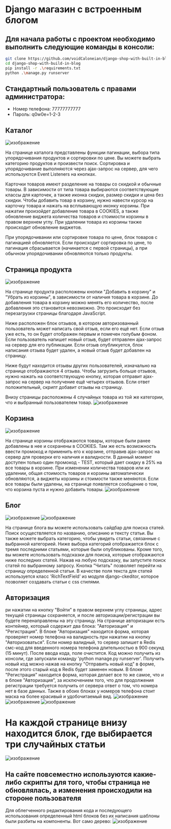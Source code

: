 # Django магазин с встроенным блогом

## Для начала работы с проектом необходимо выполнить следующие команды в консоли:

```sh
git clone https://github.com/voidCaloneian/django-shop-with-built-in-blog.git
cd django-shop-with-build-in-blog
pip install -r .\requirements.txt
python .\manage.py runserver
```

## Стандартный пользователь с правами администратора:
- Номер телефона: 77777777777
- Пароль: q0w0e=1-2-3

## Каталог
![изображение](https://user-images.githubusercontent.com/106653303/223090279-dd36a5fe-4ffb-4dec-9c26-128da12e3956.png)

На странице каталога представлены функции пагинации, выбора типа упорядочивания продуктов и сортировки по цене. Вы можете выбрать категорию продуктов и произвести поиск. Сортировка и упорядочивание выполняются через ajax-запрос на сервер, для чего используются Event Listeners на кнопках.

Карточки товаров имеют разделение на товары со скидкой и обычные товары. В зависимости от типа товара выбираются соответствующие классы для карточек, а также иконка скидки, размер скидки и цена без скидки. Чтобы добавить товар в корзину, нужно навести курсор на карточку товара и нажать на всплывающую иконку корзины. При нажатии произойдет добавление товара в COOKIES, а также обновление виджета количества товаров и стоимости корзины в правом верхнем углу. При удалении товара из корзины также происходит обновление виджетов.

При упорядочивании или сортировке товара по цене, блок товаров с пагинацией обновляется. Если происходит сортировка по цене, то пагинация сбрасывается (начинается с первой страницы), а при обычном упорядочивании обновляются только продукты. 

## Страница продукта
![изображение](https://user-images.githubusercontent.com/106653303/223090487-23bde7f5-d4e0-462d-91f0-e8cf8790981a.png)

На странице продукта расположены кнопки "Добавить в корзину" и "Убрать из корзины", в зависимости от наличия товара в корзине. До добавления товара в корзину можно менять его количество, после добавления это становится невозможно. Это происходит без перезагрузки страницы благодаря JavaScript.

Ниже расположен блок отзывов, в котором авторизованный пользователь может написать свой отзыв, если его ещё нет. Если отзыв уже есть, то он будет отображен первым и помечен голубым фоном. Если пользователь напишет новый отзыв, будет отправлен ajax-запрос на сервер для его публикации. Если отзыв опубликуется, блок написания отзыва будет удален, а новый отзыв будет добавлен на страницу.

Ниже будут находится отзывы других пользователей, изначально на странице отображаются 4 отзыва. Чтобы загрузить больше отзывов, нужно нажать на соответствующую кнопку, которая отправит ajax-запрос на сервер на получение ещё четырех отзывов. Если ответ положительный, скрипт добавит отзывы на страницу.


Внизу страницы расположены 4 случайных товара из той же категории, что и выбранный пользователем товар.
![изображение](https://user-images.githubusercontent.com/106653303/223090537-d230f5d6-1f67-4780-ac30-babed6ee0989.png)

## Корзина
![изображение](https://user-images.githubusercontent.com/106653303/223090661-05057e3f-25a0-4a17-bc67-15ea5072db53.png)

На странице корзины отображаются товары, которые были ранее добавлены в нее и сохранены в COOKIES. Там же есть возможность ввести промокод и применить его к корзине, отправив ajax-запрос на сервер для проверки его наличия и валидности. В данный момент доступен только один промокод - TEST, который дает скидку в 25% на все товары в корзине. При изменении количества товаров или их удалении, общая стоимость товаров и корзины автоматически обновляются, а виджеты корзины и стоимости также меняются. Если все товары были удалены, на странице появляется сообщение о том, что корзина пуста и нужно добавить товары.
![изображение](https://user-images.githubusercontent.com/106653303/223090700-683ee9a1-d08b-450a-9fb5-9925cc58551e.png)


## Блог
![изображение](https://user-images.githubusercontent.com/106653303/223090748-c0d00a68-797c-4bc2-82ee-1ef5dc196134.png)
![изображение](https://user-images.githubusercontent.com/106653303/223090905-9a0f65d5-2607-4b52-af91-03521d05ac9c.png)

На странице блога вы можете использовать сайдбар для поиска статей. Поиск осуществляется по названию, описанию и тексту статьи. Вы также можете выбрать категорию, чтобы увидеть статьи, связанные с выбранной категорией. Ниже выбора категорий отображается блок с тремя последними статьями, которые были опубликованы. Кроме того, вы можете использовать подсказки для поиска, которые отображаются ниже последних статей. Нажав на любую подсказку, вы запустите поиск статей по выбранному запросу. Кнопка "Читать" позволяет перейти на страницу определенной статьи. В качестве поля текста для статей используется класс 'RichTextField' из модуля django-ckeditor, которое позволяет создавать статьи с css стилями. 


## Авторизация
ри нажатии на кнопку "Войти" в правом верхнем углу страницы, адрес текущей страницы сохраняется, и после авторизации/регистрации вы будете перенаправлены на эту страницу. На странице авторизации есть контейнер, который содержит два блока: "Авторизация" и "Регистрация". В блоке "Авторизация" находится форма, которая проверяет номер телефона на валидность при нажатии на кнопку "Авторизоваться". Если номер валидный, то сервер запишет в Redis смс-код для введенного номера телефона длительностью в 900 секунд (15 минут). После ввода кода, поле очистится. Код можно получить из консоли, где запускали команду 'python manage.py runserver'. Получить новый код можно нажав на кнопку "Отправить новый код" в форме, после этого старый код в Redis будет заменен новым. В блоке "Регистрация" находится форма, которая делает все то же самое, что и в блоке "Авторизация", за исключением того, что для продолжения регистрации требуется получить от сервера ответ о том, что номера нет в базе данных. Также в обоих блоках у номеров телефона стоит маска на более красивый и удобочитаемый вид.
![изображение](https://user-images.githubusercontent.com/106653303/223090968-ba63f819-e730-4759-96c9-cc5bab92291f.png)
![изображение](https://user-images.githubusercontent.com/106653303/223091031-e3d5de89-920b-4794-94ce-0ac7709d415d.png)
![изображение](https://user-images.githubusercontent.com/106653303/223091011-5c055677-ba01-4906-9515-eb184ce93cb9.png)

# На каждой странице внизу находится блок, где выбирается три случайных статьи
![изображение](https://user-images.githubusercontent.com/106653303/223091299-b959ab91-aad8-42a5-b8fd-83d6c2b32fbe.png)


## На сайте повсеместно используются какие-либо скрипты для того, чтобы страница не обновлялась, а изменения происходили на стороне пользователя


Для облегченного редактирования кода и последующего использования определенный html блоков без их написания шаблоны были разбиты на компоненты.
Вот само дерево:
![изображение](https://user-images.githubusercontent.com/106653303/223094086-381ffa31-f0e8-4015-aaa4-b5bf15db18d4.png)

